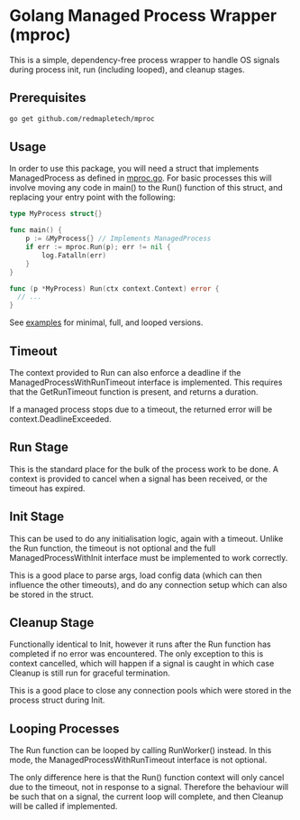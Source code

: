 # Golang Managed Process Wrapper (mproc)

This is a simple, dependency-free process wrapper to handle OS signals during process init, run (including looped), and cleanup stages.

## Prerequisites

```bash
go get github.com/redmapletech/mproc
```

## Usage

In order to use this package, you will need a struct that implements ManagedProcess as defined in [mproc.go](./mproc.go).
For basic processes this will involve moving any code in main() to the Run() function of this struct, and replacing your entry point with the following:

```go
type MyProcess struct{}

func main() {
	p := &MyProcess{} // Implements ManagedProcess
	if err := mproc.Run(p); err != nil {
		log.Fatalln(err)
	}
}

func (p *MyProcess) Run(ctx context.Context) error {
  // ...
}
```

See [examples](./example) for minimal, full, and looped versions.

## Timeout

The context provided to Run can also enforce a deadline if the ManagedProcessWithRunTimeout interface is implemented.
This requires that the GetRunTimeout function is present, and returns a duration.

If a managed process stops due to a timeout, the returned error will be context.DeadlineExceeded.

## Run Stage

This is the standard place for the bulk of the process work to be done.
A context is provided to cancel when a signal has been received, or the timeout has expired.

## Init Stage

This can be used to do any initialisation logic, again with a timeout.
Unlike the Run function, the timeout is not optional and the full ManagedProcessWithInit interface must be implemented to work correctly.

This is a good place to parse args, load config data (which can then influence the other timeouts), and do any connection setup which can also be stored in the struct.

## Cleanup Stage

Functionally identical to Init, however it runs after the Run function has completed if no error was encountered.
The only exception to this is context cancelled, which will happen if a signal is caught in which case Cleanup is still run for graceful termination.

This is a good place to close any connection pools which were stored in the process struct during Init.

## Looping Processes

The Run function can be looped by calling RunWorker() instead.
In this mode, the ManagedProcessWithRunTimeout interface is not optional.

The only difference here is that the Run() function context will only cancel due to the timeout, not in response to a signal.
Therefore the behaviour will be such that on a signal, the current loop will complete, and then Cleanup will be called if implemented.
